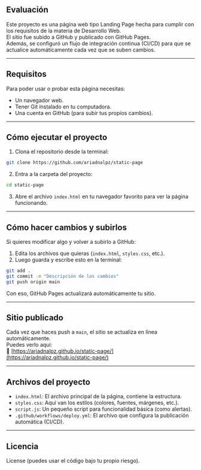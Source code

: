 ## Evaluación

Este proyecto es una página web tipo Landing Page hecha para cumplir con los requisitos de la materia de Desarrollo Web.  
El sitio fue subido a GitHub y publicado con GitHub Pages.  
Además, se configuró un flujo de integración continua (CI/CD) para que se actualice automáticamente cada vez que se suben cambios.

---

## Requisitos

Para poder usar o probar esta página necesitas:

- Un navegador web.
- Tener Git instalado en tu computadora.
- Una cuenta en GitHub (para subir tus propios cambios).

---

## Cómo ejecutar el proyecto

1. Clona el repositorio desde la terminal:

```bash
git clone https://github.com/ariadnalpz/static-page
```

2. Entra a la carpeta del proyecto:

```bash
cd static-page
```

3. Abre el archivo `index.html` en tu navegador favorito para ver la página funcionando.

---

## Cómo hacer cambios y subirlos

Si quieres modificar algo y volver a subirlo a GitHub:

1. Edita los archivos que quieras (`index.html`, `styles.css`, etc.).
2. Luego guarda y escribe esto en la terminal:

```bash
git add .
git commit -m "Descripción de los cambios"
git push origin main
```

Con eso, GitHub Pages actualizará automáticamente tu sitio.

---

## Sitio publicado

Cada vez que haces push a `main`, el sitio se actualiza en línea automáticamente.  
Puedes verlo aquí:  
🔗 [https://ariadnalpz.github.io/static-page/](https://ariadnalpz.github.io/static-page/)

---

## Archivos del proyecto

- `index.html`: El archivo principal de la página, contiene la estructura.
- `styles.css`: Aquí van los estilos (colores, fuentes, márgenes, etc.).
- `script.js`: Un pequeño script para funcionalidad básica (como alertas).
- `.github/workflows/deploy.yml`: El archivo que configura la publicación automática (CI/CD).

---

## Licencia

License (puedes usar el código bajo tu propio riesgo).
